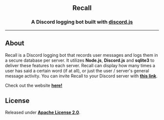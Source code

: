 <h2 align="center"><b>Recall</b></h1>

<h3 align="center">A Discord logging bot built with <a href=https://github.com/discordjs/discord.js>discord.js</a></h2>

---

## **About**

Recall is a Discord logging bot that records user messages and logs them in a secure database per server. It utilizes **Node.js**, **Discord.js** and **sqlite3** to deliver these features to each server. Recall can display how many times a user has said a certain word (if at all), or just the user / server's general message activity. You can invite Recall to your Discord server with [**this link**](https://discord.com/api/oauth2/authorize?client_id=995910893667893298&permissions=8&scope=bot).

Check out the website [**here!**](https://kevink856.github.io/RecallWebsite/)

## **License**

Released under [**Apache License 2.0**](https://github.com/kevink856/RecallBot/blob/main/LICENSE).